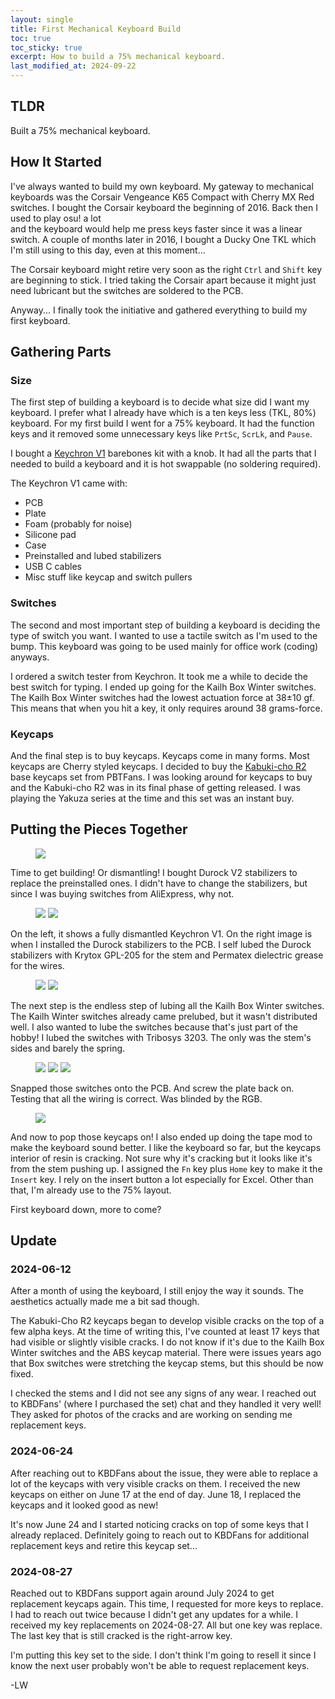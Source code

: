 ```yaml
---
layout: single
title: First Mechanical Keyboard Build 
toc: true
toc_sticky: true
excerpt: How to build a 75% mechanical keyboard. 
last_modified_at: 2024-09-22
---
```


## TLDR
Built a 75% mechanical keyboard.

## How It Started
I've always wanted to build my own keyboard. 
My gateway to mechanical keyboards was the Corsair Vengeance K65 Compact with Cherry MX Red switches.
I bought the Corsair keyboard the beginning of 2016. 
Back then I used to play osu! a lot  
and the keyboard would help me press keys faster since it was a linear switch. 
A couple of months later in 2016, I bought a Ducky One TKL which I'm still using to this day, even at this moment...

The Corsair keyboard might retire very soon as the right `Ctrl` and `Shift`
key are beginning to stick. I tried taking the Corsair apart because it might just need
lubricant but the switches are soldered to the PCB. 

Anyway... I finally took the initiative and gathered everything to build my first keyboard.

## Gathering Parts

### Size
The first step of building a keyboard is to decide what size did I want my keyboard. 
I prefer what I already have which is a ten keys less (TKL, 80%) keyboard. For my
first build I went for a 75% keyboard. It had the function keys and it removed some
unnecessary keys like `PrtSc`, `ScrLk`, and `Pause`. 

I bought a [Keychron V1](https://www.keychron.com/products/keychron-v1-qmk-via-custom-mechanical-keyboard?variant=40026442629209) 
barebones kit with a knob. It had all the parts that I needed to
build a keyboard and it is hot swappable (no soldering required).

The Keychron V1 came with:
* PCB
* Plate
* Foam (probably for noise)
* Silicone pad
* Case
* Preinstalled and lubed stabilizers 
* USB C cables
* Misc stuff like keycap and switch pullers

### Switches
The second and most important step of building a keyboard is deciding the type of switch you want. 
I wanted to use a tactile switch as I'm used to the bump. This keyboard was 
going to be used mainly for office work (coding) anyways. 

I ordered a switch tester from Keychron. It took me a while to decide the best switch 
for typing. I ended up going for the Kailh Box Winter switches. The Kailh Box Winter 
switches had the lowest actuation force at 38±10 gf. This means that when you hit a key, 
it only requires around 38 grams-force. 

### Keycaps
And the final step is to buy keycaps. Keycaps come in many forms. Most keycaps are
Cherry styled keycaps. I decided to buy the [Kabuki-cho R2](https://kbdfans.com/products/pbtfans-kabuki-cho-r2?variant=41652365918347) 
base keycaps set from PBTFans. 
I was looking around for keycaps to buy and the Kabuki-cho R2 was in its final phase 
of getting released. I was playing the Yakuza series at the time and this set was
an instant buy. 

## Putting the Pieces Together
<figure>
  <img src="https://u.cubeupload.com/lilwon/kb20240507.jpg">
</figure>

Time to get building! Or dismantling! I bought Durock V2 stabilizers to replace the
preinstalled ones. I didn't have to change the stabilizers, but since I was
buying switches from AliExpress, why not.  

<figure class="half">
  <img src="https://u.cubeupload.com/lilwon/kb20240509.jpg">
  <img src="https://u.cubeupload.com/lilwon/kb20240512.jpg">
</figure>

On the left, it shows a fully dismantled Keychron V1. On the right image is when I 
installed the Durock stabilizers to the PCB. I self lubed the Durock stabilizers with
Krytox GPL-205 for the stem and Permatex dielectric grease for the wires. 

<figure class="half">
  <img src="https://u.cubeupload.com/lilwon/kb20240510.jpg">
  <img src="https://u.cubeupload.com/lilwon/kb20240513.jpg">
</figure>

The next step is the endless step of lubing all the Kailh Box Winter switches. 
The Kailh Winter switches already came prelubed, but it wasn't distributed well. 
I also wanted to lube the switches because that's just part of the hobby! I lubed the 
switches with Tribosys 3203. The only was the stem's sides and barely the spring.  

<figure class="third">
  <img src="https://u.cubeupload.com/lilwon/kb20240518.jpg">
  <img src="https://u.cubeupload.com/lilwon/kb20240515.jpg">
  <img src="https://u.cubeupload.com/lilwon/kb20240517.jpg">
</figure>

Snapped those switches onto the PCB. And screw the plate back on. 
Testing that all the wiring is correct. Was blinded by the RGB.

<figure>
  <img src="https://u.cubeupload.com/lilwon/kb20240520.jpg">
</figure>

And now to pop those keycaps on! I also ended up doing the tape mod to make the keyboard sound better. I like the keyboard so far, but the keycaps interior
of resin is cracking. Not sure why it's cracking but it looks like 
it's from the stem pushing up. I assigned the `Fn` key plus `Home` key to make it the 
`Insert` key. I rely on the insert button a lot especially for Excel. Other than that, 
I'm already use to the 75% layout. 

First keyboard down, more to come? 

## Update 

### 2024-06-12
After a month of using the keyboard, I still enjoy the way it sounds. The aesthetics actually made me a bit sad though.

The Kabuki-Cho R2 keycaps began to develop visible cracks on the top of a few alpha keys. 
At the time of writing this, I've counted at least 17 keys that had visible or slightly visible cracks. 
I do not know if it's due to the Kailh Box Winter switches and the ABS keycap material. 
There were issues years ago that Box switches were stretching the keycap stems, but this should be now fixed. 

I checked the stems and I did not see any signs of any wear. I reached out to KBDFans' (where I purchased the set) 
chat and they handled it very well! They asked for photos of the cracks and are working on sending me replacement
keys. 

### 2024-06-24
After reaching out to KBDFans about the issue, they were able to replace a lot of the keycaps with very visible cracks on them.
I received the new keycaps on either on June 17 at the end of day. June 18, I replaced the keycaps and it looked good as new! 

It's now June 24 and I started noticing cracks on top of some keys that I already replaced. Definitely going to reach out
to KBDFans for additional replacement keys and retire this keycap set... 

### 2024-08-27
Reached out to KBDFans support again around July 2024 to get replacement keycaps again. This time, I requested for more keys to replace.
I had to reach out twice because I didn't get any updates for a while. I received my key replacements on 2024-08-27. 
All but one key was replace. The last key that is still cracked is the right-arrow key. 

I'm putting this key set to the side. I don't think I'm going to resell it since I know the next user probably won't be able to request 
replacement keys. 

-LW